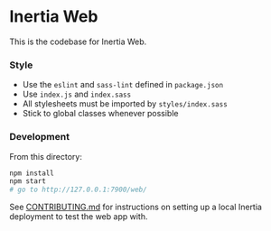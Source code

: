 # Inertia Web

This is the codebase for Inertia Web.

### Style

- Use the `eslint` and `sass-lint` defined in `package.json`
- Use `index.js` and `index.sass`
- All stylesheets must be imported by `styles/index.sass`
- Stick to global classes whenever possible

### Development

From this directory:

```bash
npm install
npm start
# go to http://127.0.0.1:7900/web/
```

See [CONTRIBUTING.md](https://github.com/ubclaunchpad/inertia/blob/master/CONTRIBUTING.md) for instructions on setting up a local Inertia deployment to test the web app with.
